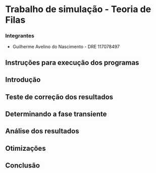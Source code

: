 # Trabalho de simulação - Teoria de Filas

### Integrantes
- Guilherme Avelino do Nascimento - DRE 117078497

## Instruções para execução dos programas
## Introdução
## Teste de correção dos resultados
## Determinando a fase transiente
## Análise dos resultados
## Otimizações
## Conclusão
